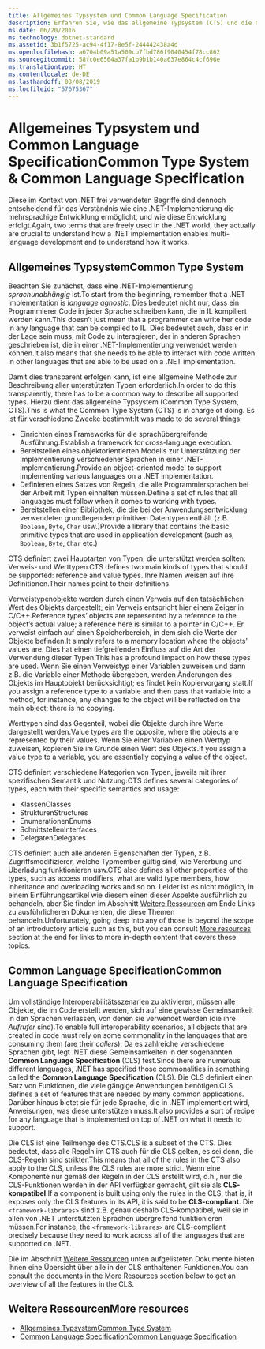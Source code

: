 ```yaml
---
title: Allgemeines Typsystem und Common Language Specification
description: Erfahren Sie, wie das allgemeine Typsystem (CTS) und die Common Language Specification (CLS) die .NET-Unterstützung mehrerer Sprachen ermöglichen.
ms.date: 06/20/2016
ms.technology: dotnet-standard
ms.assetid: 3b1f5725-ac94-4f17-8e5f-244442438a4d
ms.openlocfilehash: a6704b09a51a509cb7fbd786f9040454f78cc862
ms.sourcegitcommit: 58fc0e6564a37fa1b9b1b140a637e864c4cf696e
ms.translationtype: HT
ms.contentlocale: de-DE
ms.lasthandoff: 03/08/2019
ms.locfileid: "57675367"
---
```

# <a name="common-type-system--common-language-specification"></a><span data-ttu-id="74e08-103">Allgemeines Typsystem und Common Language Specification</span><span class="sxs-lookup"><span data-stu-id="74e08-103">Common Type System & Common Language Specification</span></span>

<span data-ttu-id="74e08-104">Diese im Kontext von .NET frei verwendeten Begriffe sind dennoch entscheidend für das Verständnis wie eine .NET-Implementierung die mehrsprachige Entwicklung ermöglicht, und wie diese Entwicklung erfolgt.</span><span class="sxs-lookup"><span data-stu-id="74e08-104">Again, two terms that are freely used in the .NET world, they actually are crucial to understand how a .NET implementation enables multi-language development and to understand how it works.</span></span>

## <a name="common-type-system"></a><span data-ttu-id="74e08-105">Allgemeines Typsystem</span><span class="sxs-lookup"><span data-stu-id="74e08-105">Common Type System</span></span>

<span data-ttu-id="74e08-106">Beachten Sie zunächst, dass eine .NET-Implementierung _sprachunabhängig_ ist.</span><span class="sxs-lookup"><span data-stu-id="74e08-106">To start from the beginning, remember that a .NET implementation is _language agnostic_.</span></span> <span data-ttu-id="74e08-107">Dies bedeutet nicht nur, dass ein Programmierer Code in jeder Sprache schreiben kann, die in IL kompiliert werden kann.</span><span class="sxs-lookup"><span data-stu-id="74e08-107">This doesn’t just mean that a programmer can write her code in any language that can be compiled to IL.</span></span> <span data-ttu-id="74e08-108">Dies bedeutet auch, dass er in der Lage sein muss, mit Code zu interagieren, der in anderen Sprachen geschrieben ist, die in einer .NET-Implementierung verwendet werden können.</span><span class="sxs-lookup"><span data-stu-id="74e08-108">It also means that she needs to be able to interact with code written in other languages that are able to be used on a .NET implementation.</span></span>

<span data-ttu-id="74e08-109">Damit dies transparent erfolgen kann, ist eine allgemeine Methode zur Beschreibung aller unterstützten Typen erforderlich.</span><span class="sxs-lookup"><span data-stu-id="74e08-109">In order to do this transparently, there has to be a common way to describe all supported types.</span></span> <span data-ttu-id="74e08-110">Hierzu dient das allgemeine Typsystem (Common Type System, CTS).</span><span class="sxs-lookup"><span data-stu-id="74e08-110">This is what the Common Type System (CTS) is in charge of doing.</span></span> <span data-ttu-id="74e08-111">Es ist für verschiedene Zwecke bestimmt:</span><span class="sxs-lookup"><span data-stu-id="74e08-111">It was made to do several things:</span></span>

*   <span data-ttu-id="74e08-112">Einrichten eines Frameworks für die sprachübergreifende Ausführung.</span><span class="sxs-lookup"><span data-stu-id="74e08-112">Establish a framework for cross-language execution.</span></span>
*   <span data-ttu-id="74e08-113">Bereitstellen eines objektorientierten Modells zur Unterstützung der Implementierung verschiedener Sprachen in einer .NET-Implementierung.</span><span class="sxs-lookup"><span data-stu-id="74e08-113">Provide an object-oriented model to support implementing various languages on a .NET implementation.</span></span>
*   <span data-ttu-id="74e08-114">Definieren eines Satzes von Regeln, die alle Programmiersprachen bei der Arbeit mit Typen einhalten müssen.</span><span class="sxs-lookup"><span data-stu-id="74e08-114">Define a set of rules that all languages must follow when it comes to working with types.</span></span>
*   <span data-ttu-id="74e08-115">Bereitstellen einer Bibliothek, die die bei der Anwendungsentwicklung verwendeten grundlegenden primitiven Datentypen enthält (z.B. `Boolean`, `Byte`, `Char` usw.)</span><span class="sxs-lookup"><span data-stu-id="74e08-115">Provide a library that contains the basic primitive types that are used in application development (such as, `Boolean`, `Byte`, `Char` etc.)</span></span>

<span data-ttu-id="74e08-116">CTS definiert zwei Hauptarten von Typen, die unterstützt werden sollten: Verweis- und Werttypen.</span><span class="sxs-lookup"><span data-stu-id="74e08-116">CTS defines two main kinds of types that should be supported: reference and value types.</span></span> <span data-ttu-id="74e08-117">Ihre Namen weisen auf ihre Definitionen.</span><span class="sxs-lookup"><span data-stu-id="74e08-117">Their names point to their definitions.</span></span>

<span data-ttu-id="74e08-118">Verweistypenobjekte werden durch einen Verweis auf den tatsächlichen Wert des Objekts dargestellt; ein Verweis entspricht hier einem Zeiger in C/C++.</span><span class="sxs-lookup"><span data-stu-id="74e08-118">Reference types’ objects are represented by a reference to the object’s actual value; a reference here is similar to a pointer in C/C++.</span></span> <span data-ttu-id="74e08-119">Er verweist einfach auf einen Speicherbereich, in dem sich die Werte der Objekte befinden.</span><span class="sxs-lookup"><span data-stu-id="74e08-119">It simply refers to a memory location where the objects’ values are.</span></span> <span data-ttu-id="74e08-120">Dies hat einen tiefgreifenden Einfluss auf die Art der Verwendung dieser Typen.</span><span class="sxs-lookup"><span data-stu-id="74e08-120">This has a profound impact on how these types are used.</span></span> <span data-ttu-id="74e08-121">Wenn Sie einen Verweistyp einer Variablen zuweisen und dann z.B. die Variable einer Methode übergeben, werden Änderungen des Objekts im Hauptobjekt berücksichtigt; es findet kein Kopiervorgang statt.</span><span class="sxs-lookup"><span data-stu-id="74e08-121">If you assign a reference type to a variable and then pass that variable into a method, for instance, any changes to the object will be reflected on the main object; there is no copying.</span></span>

<span data-ttu-id="74e08-122">Werttypen sind das Gegenteil, wobei die Objekte durch ihre Werte dargestellt werden.</span><span class="sxs-lookup"><span data-stu-id="74e08-122">Value types are the opposite, where the objects are represented by their values.</span></span> <span data-ttu-id="74e08-123">Wenn Sie einer Variablen einen Werttyp zuweisen, kopieren Sie im Grunde einen Wert des Objekts.</span><span class="sxs-lookup"><span data-stu-id="74e08-123">If you assign a value type to a variable, you are essentially copying a value of the object.</span></span>

<span data-ttu-id="74e08-124">CTS definiert verschiedene Kategorien von Typen, jeweils mit ihrer spezifischen Semantik und Nutzung:</span><span class="sxs-lookup"><span data-stu-id="74e08-124">CTS defines several categories of types, each with their specific semantics and usage:</span></span>

*   <span data-ttu-id="74e08-125">Klassen</span><span class="sxs-lookup"><span data-stu-id="74e08-125">Classes</span></span>
*   <span data-ttu-id="74e08-126">Strukturen</span><span class="sxs-lookup"><span data-stu-id="74e08-126">Structures</span></span>
*   <span data-ttu-id="74e08-127">Enumerationen</span><span class="sxs-lookup"><span data-stu-id="74e08-127">Enums</span></span>
*   <span data-ttu-id="74e08-128">Schnittstellen</span><span class="sxs-lookup"><span data-stu-id="74e08-128">Interfaces</span></span>
*   <span data-ttu-id="74e08-129">Delegaten</span><span class="sxs-lookup"><span data-stu-id="74e08-129">Delegates</span></span>

<span data-ttu-id="74e08-130">CTS definiert auch alle anderen Eigenschaften der Typen, z.B. Zugriffsmodifizierer, welche Typmember gültig sind, wie Vererbung und Überladung funktionieren usw.</span><span class="sxs-lookup"><span data-stu-id="74e08-130">CTS also defines all other properties of the types, such as access modifiers, what are valid type members, how inheritance and overloading works and so on.</span></span> <span data-ttu-id="74e08-131">Leider ist es nicht möglich, in einem Einführungsartikel wie diesem einen dieser Aspekte ausführlich zu behandeln, aber Sie finden im Abschnitt [Weitere Ressourcen](#more-resources) am Ende Links zu ausführlicheren Dokumenten, die diese Themen behandeln.</span><span class="sxs-lookup"><span data-stu-id="74e08-131">Unfortunately, going deep into any of those is beyond the scope of an introductory article such as this, but you can consult [More resources](#more-resources) section at the end for links to more in-depth content that covers these topics.</span></span>

## <a name="common-language-specification"></a><span data-ttu-id="74e08-132">Common Language Specification</span><span class="sxs-lookup"><span data-stu-id="74e08-132">Common Language Specification</span></span>

<span data-ttu-id="74e08-133">Um vollständige Interoperabilitätsszenarien zu aktivieren, müssen alle Objekte, die im Code erstellt werden, sich auf eine gewisse Gemeinsamkeit in den Sprachen verlassen, von denen sie verwendet werden (die ihre _Aufrufer_ sind).</span><span class="sxs-lookup"><span data-stu-id="74e08-133">To enable full interoperability scenarios, all objects that are created in code must rely on some commonality in the languages that are consuming them (are their _callers_).</span></span> <span data-ttu-id="74e08-134">Da es zahlreiche verschiedene Sprachen gibt, legt .NET diese Gemeinsamkeiten in der sogenannten **Common Language Specification** (CLS) fest.</span><span class="sxs-lookup"><span data-stu-id="74e08-134">Since there are numerous different languages, .NET has specified those commonalities in something called the **Common Language Specification** (CLS).</span></span> <span data-ttu-id="74e08-135">Die CLS definiert einen Satz von Funktionen, die viele gängige Anwendungen benötigen.</span><span class="sxs-lookup"><span data-stu-id="74e08-135">CLS defines a set of features that are needed by many common applications.</span></span> <span data-ttu-id="74e08-136">Darüber hinaus bietet sie für jede Sprache, die in .NET implementiert wird, Anweisungen, was diese unterstützen muss.</span><span class="sxs-lookup"><span data-stu-id="74e08-136">It also provides a sort of recipe for any language that is implemented on top of .NET on what it needs to support.</span></span>

<span data-ttu-id="74e08-137">Die CLS ist eine Teilmenge des CTS.</span><span class="sxs-lookup"><span data-stu-id="74e08-137">CLS is a subset of the CTS.</span></span> <span data-ttu-id="74e08-138">Dies bedeutet, dass alle Regeln im CTS auch für die CLS gelten, es sei denn, die CLS-Regeln sind strikter.</span><span class="sxs-lookup"><span data-stu-id="74e08-138">This means that all of the rules in the CTS also apply to the CLS, unless the CLS rules are more strict.</span></span> <span data-ttu-id="74e08-139">Wenn eine Komponente nur gemäß der Regeln in der CLS erstellt wird, d.h., nur die CLS-Funktionen werden in der API verfügbar gemacht, gilt sie als **CLS-kompatibel**.</span><span class="sxs-lookup"><span data-stu-id="74e08-139">If a component is built using only the rules in the CLS, that is, it exposes only the CLS features in its API, it is said to be **CLS-compliant**.</span></span> <span data-ttu-id="74e08-140">Die `<framework-librares>` sind z.B. genau deshalb CLS-kompatibel, weil sie in allen von .NET unterstützten Sprachen übergreifend funktionieren müssen.</span><span class="sxs-lookup"><span data-stu-id="74e08-140">For instance, the `<framework-librares>` are CLS-compliant precisely because they need to work across all of the languages that are supported on .NET.</span></span>

<span data-ttu-id="74e08-141">Die im Abschnitt [Weitere Ressourcen](#more-resources) unten aufgelisteten Dokumente bieten Ihnen eine Übersicht über alle in der CLS enthaltenen Funktionen.</span><span class="sxs-lookup"><span data-stu-id="74e08-141">You can consult the documents in the [More Resources](#more-resources) section below to get an overview of all the features in the CLS.</span></span>

## <a name="more-resources"></a><span data-ttu-id="74e08-142">Weitere Ressourcen</span><span class="sxs-lookup"><span data-stu-id="74e08-142">More resources</span></span>

*   [<span data-ttu-id="74e08-143">Allgemeines Typsystem</span><span class="sxs-lookup"><span data-stu-id="74e08-143">Common Type System</span></span>](./base-types/common-type-system.md)
*   [<span data-ttu-id="74e08-144">Common Language Specification</span><span class="sxs-lookup"><span data-stu-id="74e08-144">Common Language Specification</span></span>](language-independence-and-language-independent-components.md)
